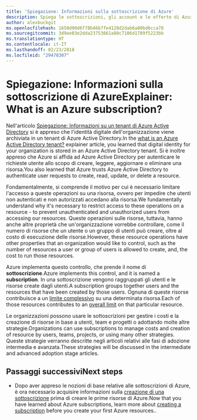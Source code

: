 ```yaml
---
title: 'Spiegazione: Informazioni sulla sottoscrizione di Azure'
description: Spiega le sottoscrizioni, gli account e le offerte di Azure
author: alexbuckgit
ms.openlocfilehash: 1650d90d6f78b46b7fe4128d2dab6a80bd6cca78
ms.sourcegitcommit: 3d9ee03e2dda23753661a80c7106d1789f5223bb
ms.translationtype: HT
ms.contentlocale: it-IT
ms.lasthandoff: 02/23/2018
ms.locfileid: "29478307"
---
```

# <a name="explainer-what-is-an-azure-subscription"></a><span data-ttu-id="9e5cf-103">Spiegazione: Informazioni sulla sottoscrizione di Azure</span><span class="sxs-lookup"><span data-stu-id="9e5cf-103">Explainer: What is an Azure subscription?</span></span>

<span data-ttu-id="9e5cf-104">Nell'articolo [Spiegazione: Informazioni su un tenant di Azure Active Directory](tenant-explainer.md) si è appreso che l'identità digitale dell'organizzazione viene archiviata in un tenant di Azure Active Directory.</span><span class="sxs-lookup"><span data-stu-id="9e5cf-104">In the [what is an Azure Active Directory tenant?](tenant-explainer.md) explainer article, you learned that digital identity for your organization is stored in an Azure Active Directory tenant.</span></span> <span data-ttu-id="9e5cf-105">Si è inoltre appreso che Azure si affida ad Azure Active Directory per autenticare le richieste utente allo scopo di creare, leggere, aggiornare o eliminare una risorsa.</span><span class="sxs-lookup"><span data-stu-id="9e5cf-105">You also learned that Azure trusts Azure Active Directory to authenticate user requests to create, read, update, or delete a resource.</span></span> 

<span data-ttu-id="9e5cf-106">Fondamentalmente, si comprende il motivo per cui è necessario limitare l'accesso a queste operazioni su una risorsa, ovvero per impedire che utenti non autenticati e non autorizzati accedano alla risorsa.</span><span class="sxs-lookup"><span data-stu-id="9e5cf-106">We fundamentally understand why it's necessary to restrict access to these operations on a resource - to prevent unauthenticated and unauthorized users from accessing our resources.</span></span> <span data-ttu-id="9e5cf-107">Queste operazioni sulle risorse, tuttavia, hanno anche altre proprietà che un'organizzazione vorrebbe controllare, come il numero di risorse che un utente o un gruppo di utenti può creare, oltre al costo di esecuzione delle risorse.</span><span class="sxs-lookup"><span data-stu-id="9e5cf-107">However, these resource operations have other properties that an organization would like to control, such as the number of resources a user or group of users is allowed to create, and, the cost to run those resources.</span></span> 

<span data-ttu-id="9e5cf-108">Azure implementa questo controllo, che prende il nome di **sottoscrizione**.</span><span class="sxs-lookup"><span data-stu-id="9e5cf-108">Azure implements this control, and it is named a **subscription**.</span></span> <span data-ttu-id="9e5cf-109">In una sottoscrizione vengono raggruppati gli utenti e le risorse create dagli utenti.</span><span class="sxs-lookup"><span data-stu-id="9e5cf-109">A subscription groups together users and the resources that have been created by those users.</span></span> <span data-ttu-id="9e5cf-110">Ognuna di queste risorse contribuisce a un [limite complessivo][subscription-service-limits] su una determinata risorsa.</span><span class="sxs-lookup"><span data-stu-id="9e5cf-110">Each of those resources contributes to an [overall limit][subscription-service-limits] on that particular resource.</span></span>

<span data-ttu-id="9e5cf-111">Le organizzazioni possono usare le sottoscrizioni per gestire i costi e la creazione di risorse in base a utenti, team e progetti o adottando molte altre strategie.</span><span class="sxs-lookup"><span data-stu-id="9e5cf-111">Organizations can use subscriptions to manage costs and creation of resource by users, teams, projects, or using many other strategies.</span></span> <span data-ttu-id="9e5cf-112">Queste strategie verranno descritte negli articoli relativi alle fasi di adozione intermedia e avanzata.</span><span class="sxs-lookup"><span data-stu-id="9e5cf-112">These strategies will be discussed in the intermediate and advanced adoption stage articles.</span></span> 

## <a name="next-steps"></a><span data-ttu-id="9e5cf-113">Passaggi successivi</span><span class="sxs-lookup"><span data-stu-id="9e5cf-113">Next steps</span></span>

* <span data-ttu-id="9e5cf-114">Dopo aver appreso le nozioni di base relative alle sottoscrizioni di Azure, è ora necessario acquisire informazioni sulla [creazione di una sottoscrizione](subscription.md) prima di creare le prime risorse di Azure.</span><span class="sxs-lookup"><span data-stu-id="9e5cf-114">Now that you have learned about Azure subscriptions, learn more about [creating a subscription](subscription.md) before you create your first Azure resources..</span></span>

<!-- Links -->
[azure-get-started]: https://azure.microsoft.com/get-started/
[azure-offers]: https://azure.microsoft.com/support/legal/offer-details/
[azure-free-trial]: https://azure.microsoft.com/offers/ms-azr-0044p/
[azure-change-subscription-offer]: /azure/billing/billing-how-to-switch-azure-offer
[microsoft-account]: https://account.microsoft.com/account
[subscription-service-limits]: /azure/azure-subscription-service-limits
[docs-organizational-account]: https://docs.microsoft.com/azure/active-directory/sign-up-organization

